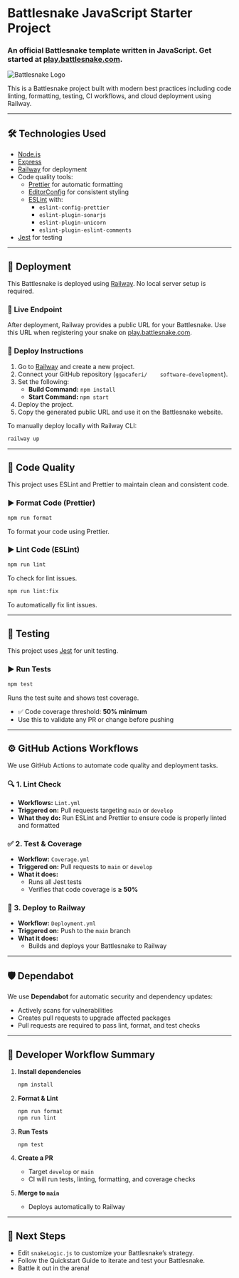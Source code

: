 # Battlesnake JavaScript Starter Project

### An official Battlesnake template written in JavaScript. Get started at [play.battlesnake.com](https://play.battlesnake.com).

![Battlesnake Logo](https://media.battlesnake.com/social/StarterSnakeGitHubRepos_JavaScript.png)

This is a Battlesnake project built with modern best practices including code linting, formatting, testing, CI workflows, and cloud deployment using Railway.

---

## 🛠 Technologies Used

- [Node.js](https://nodejs.org/en/)
- [Express](https://expressjs.com/)
- [Railway](https://railway.app/) for deployment
- Code quality tools:
  - [Prettier](https://prettier.io/) for automatic formatting
  - [EditorConfig](https://editorconfig.org/) for consistent styling
  - [ESLint](https://eslint.org/) with:
    - `eslint-config-prettier`
    - `eslint-plugin-sonarjs`
    - `eslint-plugin-unicorn`
    - `eslint-plugin-eslint-comments`
- [Jest](https://jestjs.io/) for testing

---

## 🚀 Deployment

This Battlesnake is deployed using [Railway](https://railway.app/). No local server setup is required.

### 🔗 Live Endpoint

After deployment, Railway provides a public URL for your Battlesnake. Use this URL when registering your snake on [play.battlesnake.com](https://play.battlesnake.com).

### 🧭 Deploy Instructions

1. Go to [Railway](https://railway.app/) and create a new project.
2. Connect your GitHub repository (`ggacaferi/    software-development`).
3. Set the following:
   - **Build Command:** `npm install`
   - **Start Command:** `npm start`
4. Deploy the project.
5. Copy the generated public URL and use it on the Battlesnake website.

To manually deploy locally with Railway CLI:

```bash
railway up
```

---

## 🧹 Code Quality

This project uses ESLint and Prettier to maintain clean and consistent code.

### ▶️ Format Code (Prettier)

```bash
npm run format
```

To format your code using Prettier.

### ▶️ Lint Code (ESLint)

```bash
npm run lint
```

To check for lint issues.

```bash
npm run lint:fix
```

To automatically fix lint issues.

---

## 🧪 Testing

This project uses [Jest](https://jestjs.io/) for unit testing.

### ▶️ Run Tests

```bash
npm test
```

Runs the test suite and shows test coverage.

- ✅ Code coverage threshold: **50% minimum**
- Use this to validate any PR or change before pushing

---

## ⚙️ GitHub Actions Workflows

We use GitHub Actions to automate code quality and deployment tasks.

### 🔍 1. Lint Check

- **Workflows:** `Lint.yml`
- **Triggered on:** Pull requests targeting `main` or `develop`
- **What they do:** Run ESLint and Prettier to ensure code is properly linted and formatted

### ✅ 2. Test & Coverage

- **Workflow:** `Coverage.yml`
- **Triggered on:** Pull requests to `main` or `develop`
- **What it does:**
  - Runs all Jest tests
  - Verifies that code coverage is **≥ 50%**

### 🚀 3. Deploy to Railway

- **Workflow:** `Deployment.yml`
- **Triggered on:** Push to the `main` branch
- **What it does:**
  - Builds and deploys your Battlesnake to Railway

---

## 🛡 Dependabot

We use **Dependabot** for automatic security and dependency updates:

- Actively scans for vulnerabilities
- Creates pull requests to upgrade affected packages
- Pull requests are required to pass lint, format, and test checks

---

## 🔁 Developer Workflow Summary

1. **Install dependencies**
   ```bash
   npm install
   ```

2. **Format & Lint**
   ```bash
   npm run format
   npm run lint
   ```

3. **Run Tests**
   ```bash
   npm test
   ```

4. **Create a PR**
   - Target `develop` or `main`
   - CI will run tests, linting, formatting, and coverage checks

5. **Merge to `main`**
   - Deploys automatically to Railway

---

## 📘 Next Steps

- Edit `snakeLogic.js` to customize your Battlesnake’s strategy.
- Follow the Quickstart Guide to iterate and test your Battlesnake.
- Battle it out in the arena!
